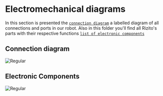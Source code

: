 Electromechanical diagrams
====

In this section is presented the  [`connection diagram`](https://github.com/csvprobotica/Rizitos_2025/tree/main/schemes/Connection%20diagram) a labelled diagram of all connections and ports in our robot. Also in this folder you'll find all Rizito's parts with their respective functions [`list of electronic components`](https://github.com/csvprobotica/RoSGhost/blob/main/schemes/Electronic%20Components.png) 

## Connection diagram
![Regular](https://github.com/csvprobotica/Rizitos_2025/blob/main/schemes/Connection%20diagram/Captura%20de%20pantalla%202025-07-01%20a%20la(s)%2011.29.04.png)

## Electronic Components
![Regular](https://github.com/csvprobotica/RoSGhost/blob/main/schemes/Electronic%20Components.png)

